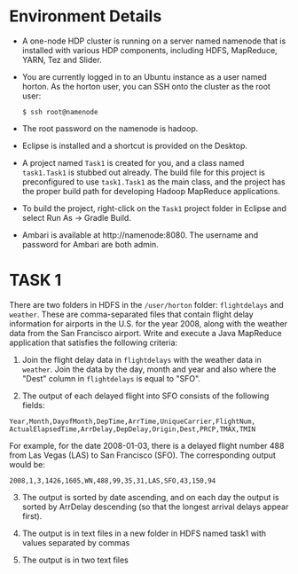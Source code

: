 # Environment Details

* A one-node HDP cluster is running on a server named namenode that is installed with various HDP components, including HDFS, MapReduce, YARN, Tez and Slider.

* You are currently logged in to an Ubuntu instance as a user named horton. As the horton user, you can SSH onto the cluster as the root user:

  ```
  $ ssh root@namenode
  ```
  
* The root password on the namenode is hadoop.

* Eclipse is installed and a shortcut is provided on the Desktop.

* A project named `Task1` is created for you, and a class named `task1.Task1` is stubbed out already. The build file for this project is preconfigured to use `task1.Task1` as the main class, and the project has the proper build path for developing Hadoop MapReduce applications.

* To build the project, right-click on the `Task1` project folder in Eclipse and select Run As -> Gradle Build.

* Ambari is available at http://namenode:8080. The username and password for Ambari are both admin.

# TASK 1

There are two folders in HDFS in the `/user/horton` folder: `flightdelays` and `weather`. These are comma-separated files that contain flight delay information for airports in the U.S. for the year 2008, along with the weather data from the San Francisco airport. Write and execute a Java MapReduce application that satisfies the following criteria:


1. Join the flight delay data in `flightdelays` with the weather data in `weather`. Join the data by the day, month and year and also where the "Dest" column in `flightdelays` is equal to "SFO".

2. The output of each delayed flight into SFO consists of the following fields:
  
  ```
  Year,Month,DayofMonth,DepTime,ArrTime,UniqueCarrier,FlightNum,
  ActualElapsedTime,ArrDelay,DepDelay,Origin,Dest,PRCP,TMAX,TMIN
  ```

  For example, for the date 2008-01-03, there is a delayed flight number 488 from Las Vegas (LAS) to San Francisco (SFO). The corresponding output would be:
  
  ```
  2008,1,3,1426,1605,WN,488,99,35,31,LAS,SFO,43,150,94
  ```

3. The output is sorted by date ascending, and on each day the output is sorted by ArrDelay descending (so that the longest arrival delays appear first).

4. The output is in text files in a new folder in HDFS named task1 with values separated by commas

5. The output is in two text files
